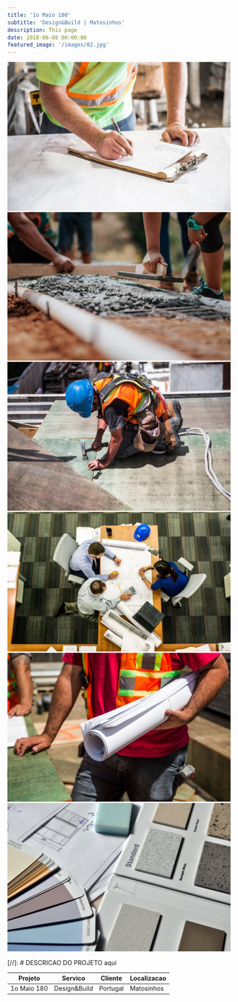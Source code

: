 ```yaml
---
title: '1o Maio 180'
subtitle: 'Design&Build | Matosinhos'
description: This page
date: 2018-06-08 00:00:00
featured_image: '/images/02.jpg'
---
```


<div class="gallery" data-columns="3">
    <img src="/images/demo/demo-portrait.jpg">
    <img src="/images/demo/demo-landscape.jpg">
    <img src="/images/demo/demo-square.jpg">
    <img src="/images/demo/demo-landscape-2.jpg">
    <img src="/images/demo/demo-landscape-3.jpg">
    <img src="/images/demo/demo-landscape-4.jpg">
</div>


[//]: # DESCRICAO DO PROJETO aqui

|Projeto|Servico|Cliente|Localizacao|
|-|-|-|-|
|1o Maio 180|Design&Build|Portugal|Matosinhos|